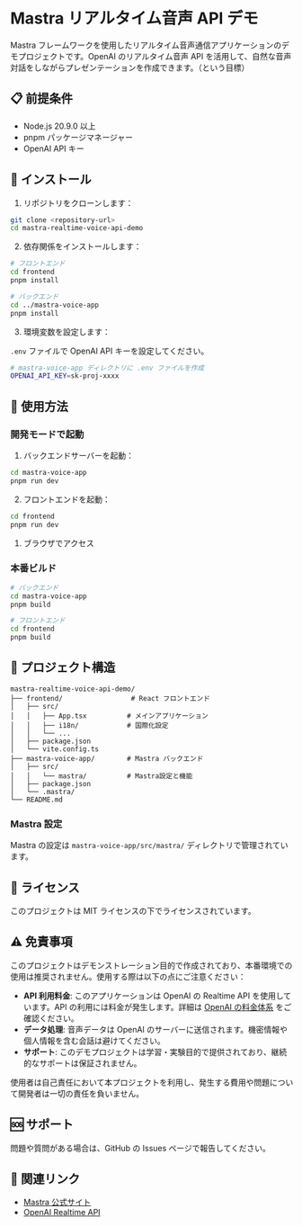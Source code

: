 # Mastra リアルタイム音声 API デモ

Mastra フレームワークを使用したリアルタイム音声通信アプリケーションのデモプロジェクトです。OpenAI のリアルタイム音声 API を活用して、自然な音声対話をしながらプレゼンテーションを作成できます。（という目標）

## 📋 前提条件

- Node.js 20.9.0 以上
- pnpm パッケージマネージャー
- OpenAI API キー

## 🔧 インストール

1. リポジトリをクローンします：

```bash
git clone <repository-url>
cd mastra-realtime-voice-api-demo
```

2. 依存関係をインストールします：

```bash
# フロントエンド
cd frontend
pnpm install

# バックエンド
cd ../mastra-voice-app
pnpm install
```

3. 環境変数を設定します：

`.env` ファイルで OpenAI API キーを設定してください。

```bash
# mastra-voice-app ディレクトリに .env ファイルを作成
OPENAI_API_KEY=sk-proj-xxxx
```

## 🚀 使用方法

### 開発モードで起動

1. バックエンドサーバーを起動：

```bash
cd mastra-voice-app
pnpm run dev
```

2. フロントエンドを起動：

```bash
cd frontend
pnpm run dev
```

1. ブラウザでアクセス

### 本番ビルド

```bash
# バックエンド
cd mastra-voice-app
pnpm build

# フロントエンド
cd frontend
pnpm build
```

## 📁 プロジェクト構造

```
mastra-realtime-voice-api-demo/
├── frontend/                 # React フロントエンド
│   ├── src/
│   │   ├── App.tsx          # メインアプリケーション
│   │   ├── i18n/            # 国際化設定
│   │   └── ...
│   ├── package.json
│   └── vite.config.ts
├── mastra-voice-app/        # Mastra バックエンド
│   ├── src/
│   │   └── mastra/          # Mastra設定と機能
│   ├── package.json
│   └── .mastra/
└── README.md
```

### Mastra 設定

Mastra の設定は `mastra-voice-app/src/mastra/` ディレクトリで管理されています。

## 📝 ライセンス

このプロジェクトは MIT ライセンスの下でライセンスされています。

## ⚠️ 免責事項

このプロジェクトはデモンストレーション目的で作成されており、本番環境での使用は推奨されません。使用する際は以下の点にご注意ください：

- **API 利用料金**: このアプリケーションは OpenAI の Realtime API を使用しています。API の利用には料金が発生します。詳細は [OpenAI の料金体系](https://openai.com/pricing) をご確認ください。
- **データ処理**: 音声データは OpenAI のサーバーに送信されます。機密情報や個人情報を含む会話は避けてください。
- **サポート**: このデモプロジェクトは学習・実験目的で提供されており、継続的なサポートは保証されません。

使用者は自己責任において本プロジェクトを利用し、発生する費用や問題について開発者は一切の責任を負いません。

## 🆘 サポート

問題や質問がある場合は、GitHub の Issues ページで報告してください。

## 🔗 関連リンク

- [Mastra 公式サイト](https://mastra.ai)
- [OpenAI Realtime API](https://openai.com/blog/introducing-the-realtime-api)
